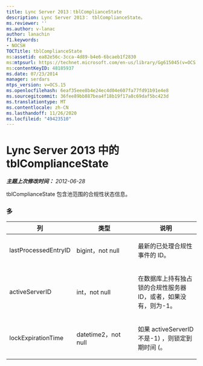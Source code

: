 ```yaml
---
title: Lync Server 2013：tblComplianceState
description: Lync Server 2013： tblComplianceState。
ms.reviewer: ''
ms.author: v-lanac
author: lanachin
f1.keywords:
- NOCSH
TOCTitle: tblComplianceState
ms:assetid: ea82e56c-3cca-4d89-b4e6-6bcaeb1f2830
ms:mtpsurl: https://technet.microsoft.com/en-us/library/Gg615045(v=OCS.15)
ms:contentKeyID: 48185937
ms.date: 07/23/2014
manager: serdars
mtps_version: v=OCS.15
ms.openlocfilehash: 6eaf35eee8b4e24ec4d04e607fa77fd91b91e4e8
ms.sourcegitcommit: 36fee89bb887bea4f18b19f17a8c69daf5bc423d
ms.translationtype: MT
ms.contentlocale: zh-CN
ms.lasthandoff: 11/26/2020
ms.locfileid: "49423510"
---
```

# <a name="tblcompliancestate-in-lync-server-2013"></a>Lync Server 2013 中的 tblComplianceState

<div data-xmlns="http://www.w3.org/1999/xhtml">

<div class="topic" data-xmlns="http://www.w3.org/1999/xhtml" data-msxsl="urn:schemas-microsoft-com:xslt" data-cs="https://msdn.microsoft.com/">

<div data-asp="https://msdn2.microsoft.com/asp">



</div>

<div id="mainSection">

<div id="mainBody">

<span> </span>

_**主题上次修改时间：** 2012-06-28_

tblComplianceState 包含池范围的合规性状态信息。

### <a name="columns"></a>多

<table>
<colgroup>
<col style="width: 33%" />
<col style="width: 33%" />
<col style="width: 33%" />
</colgroup>
<thead>
<tr class="header">
<th>列</th>
<th>类型</th>
<th>说明</th>
</tr>
</thead>
<tbody>
<tr class="odd">
<td><p>lastProcessedEntryID</p></td>
<td><p>bigint，not null</p></td>
<td><p>最新的已处理合规性事件的 ID。</p></td>
</tr>
<tr class="even">
<td><p>activeServerID</p></td>
<td><p>int，not null</p></td>
<td><p>在数据库上持有独占锁的合规性服务器 ID，或者，如果没有，则为-1。</p></td>
</tr>
<tr class="odd">
<td><p>lockExpirationTime</p></td>
<td><p>datetime2，not null</p></td>
<td><p>如果 activeServerID 不是-1) ，则锁定到期时间 (。</p></td>
</tr>
</tbody>
</table>


</div>

<span> </span>

</div>

</div>

</div>

